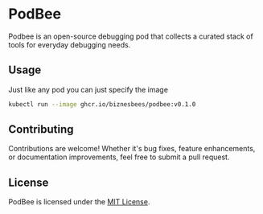 # PodBee

Podbee is an open-source debugging pod that collects a curated stack of tools for everyday debugging needs.

## Usage

Just like any pod you can just specify the image

```bash
kubectl run --image ghcr.io/biznesbees/podbee:v0.1.0
```

## Contributing

Contributions are welcome! Whether it's bug fixes, feature enhancements, or documentation improvements, feel free to submit a pull request.

## License

PodBee is licensed under the [MIT License](LICENSE).
